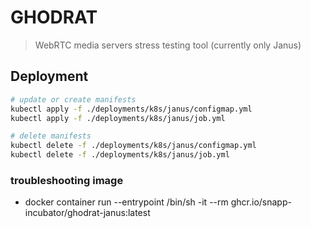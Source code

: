 # GHODRAT

> WebRTC media servers stress testing tool (currently only Janus)

## Deployment

```zsh
# update or create manifests
kubectl apply -f ./deployments/k8s/janus/configmap.yml
kubectl apply -f ./deployments/k8s/janus/job.yml

# delete manifests
kubectl delete -f ./deployments/k8s/janus/configmap.yml
kubectl delete -f ./deployments/k8s/janus/job.yml
```

### troubleshooting image

- docker container run --entrypoint /bin/sh -it --rm ghcr.io/snapp-incubator/ghodrat-janus:latest
